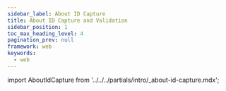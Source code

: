 ```yaml
---
sidebar_label: About ID Capture
title: About ID Capture and Validation
sidebar_position: 1
toc_max_heading_level: 4
pagination_prev: null
framework: web
keywords:
  - web
---
```


import AboutIdCapture from '../../../partials/intro/_about-id-capture.mdx';

<AboutIdCapture/>